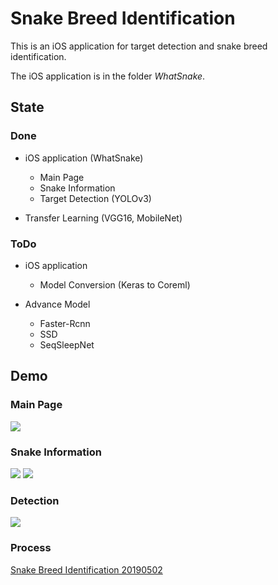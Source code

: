 # Snake Breed Identification

This is an iOS application for target detection and snake breed identification.

The iOS application is in the folder *WhatSnake*.

## State

### Done

- iOS application (WhatSnake)
    - Main Page
    - Snake Information
    - Target Detection (YOLOv3)

- Transfer Learning (VGG16, MobileNet)


### ToDo

- iOS application
    - Model Conversion (Keras to Coreml)

- Advance Model
    - Faster-Rcnn
    - SSD
    - SeqSleepNet

## Demo

### Main Page

<img src='Demo/Main Page.png'>

### Snake Information

<img src='Demo/Venomous.png'>

<img src='Demo/Non-venomous.png'>

### Detection

<img src='Demo/Detection.png'>

### Process

[Snake Breed Identification 20190502](https://www.youtube.com/watch?v=rGudAFElZk4&feature=youtu.be)